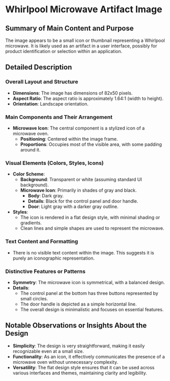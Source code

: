 # Whirlpool Microwave Artifact Image

## Summary of Main Content and Purpose
The image appears to be a small icon or thumbnail representing a Whirlpool microwave. It is likely used as an artifact in a user interface, possibly for product identification or selection within an application.

## Detailed Description

### Overall Layout and Structure
- **Dimensions**: The image has dimensions of 82x50 pixels.
- **Aspect Ratio**: The aspect ratio is approximately 1.64:1 (width to height).
- **Orientation**: Landscape orientation.

### Main Components and Their Arrangement
- **Microwave Icon**: The central component is a stylized icon of a microwave oven.
  - **Positioning**: Centered within the image frame.
  - **Proportions**: Occupies most of the visible area, with some padding around it.

### Visual Elements (Colors, Styles, Icons)
- **Color Scheme**:
  - **Background**: Transparent or white (assuming standard UI background).
  - **Microwave Icon**: Primarily in shades of gray and black.
    - **Body**: Dark gray.
    - **Details**: Black for the control panel and door handle.
    - **Door**: Light gray with a darker gray outline.
- **Styles**:
  - The icon is rendered in a flat design style, with minimal shading or gradients.
  - Clean lines and simple shapes are used to represent the microwave.

### Text Content and Formatting
- There is no visible text content within the image. This suggests it is purely an iconographic representation.

### Distinctive Features or Patterns
- **Symmetry**: The microwave icon is symmetrical, with a balanced design.
- **Details**:
  - The control panel at the bottom has three buttons represented by small circles.
  - The door handle is depicted as a simple horizontal line.
  - The overall design is minimalistic and focuses on essential features.

## Notable Observations or Insights About the Design
- **Simplicity**: The design is very straightforward, making it easily recognizable even at a small size.
- **Functionality**: As an icon, it effectively communicates the presence of a microwave oven without unnecessary complexity.
- **Versatility**: The flat design style ensures that it can be used across various interfaces and themes, maintaining clarity and legibility.
